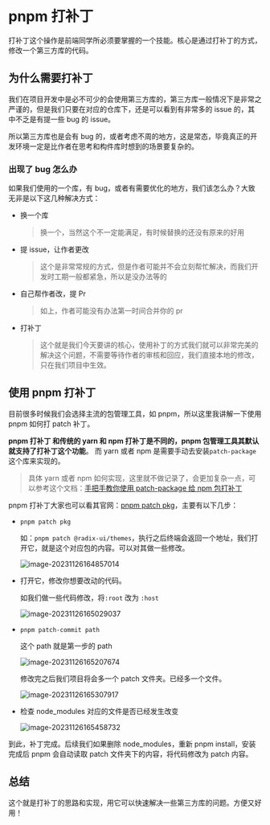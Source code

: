# pnpm 打补丁

打补丁这个操作是前端同学所必须要掌握的一个技能。核心是通过打补丁的方式，修改一个第三方库的代码。

## 为什么需要打补丁

我们在项目开发中是必不可少的会使用第三方库的，第三方库一般情况下是非常之严谨的，但是我们只要在对应的仓库下，还是可以看到有非常多的 issue 的，其中不乏是有提一些 bug 的 issue。

所以第三方库也是会有 bug 的，或者考虑不周的地方，这是常态，毕竟真正的开发环境一定是比作者在思考和构件库时想到的场景要复杂的。

### 出现了 bug 怎么办

如果我们使用的一个库，有 bug，或者有需要优化的地方，我们该怎么办？大致无非是以下这几种解决方式：

- 换一个库

  > 换一个，当然这个不一定能满足，有时候替换的还没有原来的好用

- 提 issue，让作者更改

  > 这个是非常常规的方式，但是作者可能并不会立刻帮忙解决，而我们开发时工期一般都紧急，所以是没办法等的

- 自己帮作者改，提 Pr

  > 如上，作者可能没有办法第一时间合并你的 pr

- 打补丁

  > 这个就是我们今天要讲的核心，使用补丁的方式我们就可以非常完美的解决这个问题，不需要等待作者的审核和回应，我们直接本地的修改，只在我们项目中生效。

## 使用 pnpm 打补丁

目前很多时候我们会选择主流的包管理工具，如 pnpm，所以这里我讲解一下使用 pnpm 如何打 patch 补丁。

**pnpm 打补丁 和传统的 yarn 和 npm 打补丁是不同的，pnpm 包管理工具其默认就支持了打补丁这个功能**。 而 yarn 或者 npm 是需要手动去安装`patch-package` 这个库来实现的。

> 具体 yarn 或者 npm 如何实现，这里就不做记录了，会更加复杂一点，可以参考这个文档：[手把手教你使用 patch-package 给 npm 包打补丁](https://juejin.cn/post/6962554654643191815)

pnpm 打补丁大家也可以看其官网：[pnpm patch pkg](https://pnpm.io/cli/patch)，主要有以下几步：

- `pnpm patch pkg`

  如：`pnpm patch @radix-ui/themes`，执行之后终端会返回一个地址，我们打开它，就是这个对应包的内容。可以对其做一些修改。

  ![image-20231126164857014](https://image.jimmyxuexue.top/img/202311261648049.png)

- 打开它，修改你想要改动的代码。

  如我们做一些代码修改，将`:root` 改为 `:host`

  ![image-20231126165029037](https://image.jimmyxuexue.top/img/202311261650065.png)

- `pnpm patch-commit path`

  这个 path 就是第一步的 path

  ![image-20231126165207674](https://image.jimmyxuexue.top/img/202311261652710.png)

  修改完之后我们项目将会多一个 patch 文件夹。已经多一个文件。

  ![image-20231126165307917](https://image.jimmyxuexue.top/img/202311261653933.png)

- 检查 node_modules 对应的文件是否已经发生改变

  ![image-20231126165458732](https://image.jimmyxuexue.top/img/202311261654759.png)

到此，补丁完成。后续我们如果删除 node_modules，重新 pnpm install，安装完成后 pnpm 会自动读取 patch 文件夹下的内容，将代码修改为 patch 内容。

## 总结

这个就是打补丁的思路和实现，用它可以快速解决一些第三方库的问题。方便又好用！
